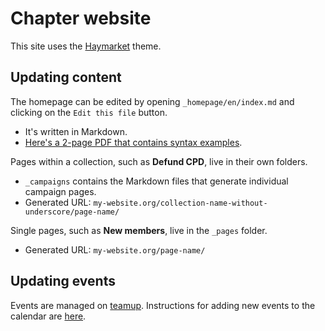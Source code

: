 # Chapter website

This site uses the [Haymarket](https://github.com/ChicagoDSA/haymarket) theme.

## Updating content

The homepage can be edited by opening `_homepage/en/index.md` and clicking on the `Edit this file` button.
- It's written in Markdown.
- [Here's a 2-page PDF that contains syntax examples](https://guides.github.com/pdfs/markdown-cheatsheet-online.pdf).

Pages within a collection, such as **Defund CPD**, live in their own folders.
- `_campaigns` contains the Markdown files that generate individual campaign pages.
- Generated URL: `my-website.org/collection-name-without-underscore/page-name/`

Single pages, such as **New members**, live in the `_pages` folder.
- Generated URL: `my-website.org/page-name/`

## Updating events

Events are managed on [teamup](https://www.teamup.com/). Instructions for adding new events to the calendar are [here](https://docs.google.com/document/d/1uzYh-cazDNuoNRhTttrvU-iuDkyXXDf7thJbU5oBWIg).
